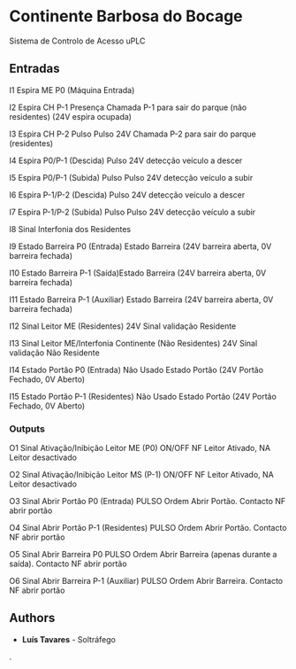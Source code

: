 # Continente Barbosa do Bocage

Sistema de Controlo de Acesso
uPLC

## Entradas

I1 Espira ME P0 (Máquina Entrada) 

I2 Espira CH P-1 Presença Chamada P-1 para sair do parque (não residentes) (24V espira ocupada) 

I3 Espira CH P-2 Pulso Pulso 24V Chamada P-2 para sair do parque (residentes)

I4 Espira P0/P-1 (Descida) Pulso 24V detecção veículo a descer 

I5 Espira P0/P-1 (Subida) Pulso Pulso 24V detecção veículo a subir

I6 Espira P-1/P-2 (Descida) Pulso 24V detecção veículo a descer 

I7 Espira P-1/P-2 (Subida) Pulso Pulso 24V detecção veículo a subir

I8 Sinal Interfonia dos Residentes

I9 Estado Barreira P0 (Entrada) Estado Barreira (24V barreira aberta, 0V barreira fechada)

I10 Estado Barreira P-1 (Saída)Estado Barreira (24V barreira aberta, 0V barreira fechada)

I11 Estado Barreira P-1 (Auxiliar) Estado Barreira (24V barreira aberta, 0V barreira fechada)

I12 Sinal Leitor ME (Residentes) 24V Sinal validação Residente 

I13 Sinal Leitor ME/Interfonia Continente (Não Residentes) 24V Sinal validação Não Residente

I14 Estado Portão P0 (Entrada) Não Usado Estado Portão (24V Portão Fechado, 0V Aberto) 

I15 Estado Portão P-1 (Residentes) Não Usado Estado Portão (24V Portão Fechado, 0V Aberto)

### Outputs

O1 Sinal Ativação/Inibição Leitor ME (P0)  ON/OFF NF Leitor Ativado, NA Leitor desactivado

O2 Sinal Ativação/Inibição Leitor MS (P-1) ON/OFF NF Leitor Ativado, NA Leitor desactivado 

O3 Sinal Abrir Portão P0 (Entrada) PULSO Ordem Abrir Portão. Contacto NF abrir portão

O4 Sinal Abrir Portão P-1 (Residentes) PULSO Ordem Abrir Portão. Contacto NF abrir portão 

O5 Sinal Abrir Barreira P0 PULSO Ordem Abrir Barreira (apenas durante a saída). Contacto NF abrir portão

O6 Sinal Abrir Barreira P-1 (Auxiliar) PULSO Ordem Abrir Barreira. Contacto NF abrir portão




## Authors

* **Luís Tavares** - Soltráfego

.
